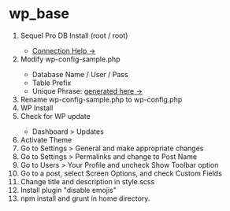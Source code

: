 # wp_base

<ol>
	<li>Sequel Pro DB Install (root / root)</li>
		<ul>
			<li>
				<a href="https://sequelpro.com/docs/get-started/get-connected/mamp" target="_blank">Connection Help &rarr;</a>
			</li>
		</ul>
	<li>Modify wp-config-sample.php</li>
		<ul>
			<li>Database Name / User / Pass</li>
			<li>Table Prefix</li>
			<li>Unique Phrase: <a href="https://api.wordpress.org/secret-key/1.1/salt/" target="_blank">generated here &rarr;</a></li>
		</ul>
	<li>Rename wp-config-sample.php to wp-config.php</li>
	<li>WP Install</li>
	<li>Check for WP update</li>
		<ul>
			<li>Dashboard > Updates</li>
		</ul>
	<li>Activate Theme</li>
	<li>Go to Settings > General and make appropriate changes</li>
	<li>Go to Settings > Permalinks and change to Post Name</li>
	<li>Go to Users > Your Profile and uncheck Show Toolbar option</li>
	<li>Go to a post, select Screen Options, and check Custom Fields</li>
	<li>Change title and description in style.scss</li>
	<li>Install plugin "disable emojis"</li>
	<li>npm install and grunt in home directory.</li> 
</ol>